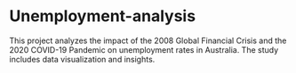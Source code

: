# Unemployment-analysis
This project analyzes the impact of the 2008 Global Financial Crisis and the 2020 COVID-19 Pandemic on unemployment rates in Australia. The study includes data visualization and insights.

